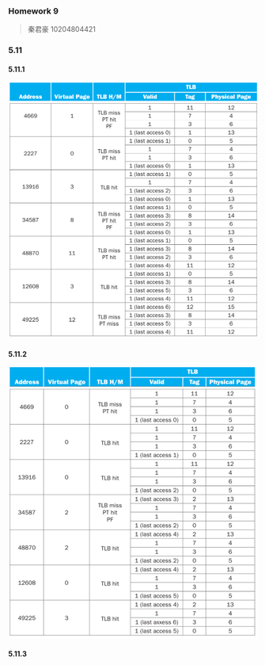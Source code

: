 ### Homework 9

> 秦君豪 10204804421

### 5.11

#### 5.11.1

![image-20231227151457286](./assets/image-20231227151457286.png)

#### 5.11.2

![image-20231227151524684](./assets/image-20231227151524684.png)

#### 5.11.3

